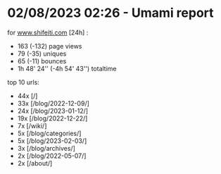# 02/08/2023 02:26 - Umami report
for www.shifeiti.com [24h] :

 - 163 (-132) page views
 - 79 (-35) uniques
 - 65 (-11) bounces
 - 1h 48' 24'' (-4h 54' 43'') totaltime


top 10 urls:
 - 44x [/]
 - 33x [/blog/2022-12-09/]
 - 24x [/blog/2023-01-12/]
 - 19x [/blog/2022-12-22/]
 - 7x [/wiki/]
 - 5x [/blog/categories/]
 - 5x [/blog/2023-02-03/]
 - 3x [/blog/archives/]
 - 2x [/blog/2022-05-07/]
 - 2x [/about/]


